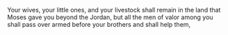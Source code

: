 Your wives, your little ones, and your livestock shall remain in the land that Moses gave you beyond the Jordan, but all the men of valor among you shall pass over armed before your brothers and shall help them,
